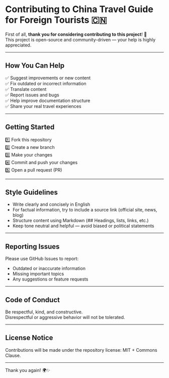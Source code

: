 # Contributing to China Travel Guide for Foreign Tourists 🇨🇳

First of all, **thank you for considering contributing to this project**! 🎉  
This project is open-source and community-driven — your help is highly appreciated.

---

## How You Can Help

✅ Suggest improvements or new content  
✅ Fix outdated or incorrect information  
✅ Translate content  
✅ Report issues and bugs  
✅ Help improve documentation structure  
✅ Share your real travel experiences

---

## Getting Started

1️⃣ Fork this repository  
2️⃣ Create a new branch  
3️⃣ Make your changes  
4️⃣ Commit and push your changes  
5️⃣ Open a pull request (PR)

---

## Style Guidelines

- Write clearly and concisely in English  
- For factual information, try to include a source link (official site, news, blog)  
- Structure content using Markdown (## Headings, lists, links, etc.)  
- Keep tone neutral and helpful — avoid biased or political statements

---

## Reporting Issues

Please use GitHub Issues to report:
- Outdated or inaccurate information  
- Missing important topics  
- Any suggestions or feature requests  

---

## Code of Conduct

Be respectful, kind, and constructive.  
Disrespectful or aggressive behavior will not be tolerated.

---

## License Notice

Contributions will be made under the repository license: MIT + Commons Clause.

---

Thank you again! 🌍✨

